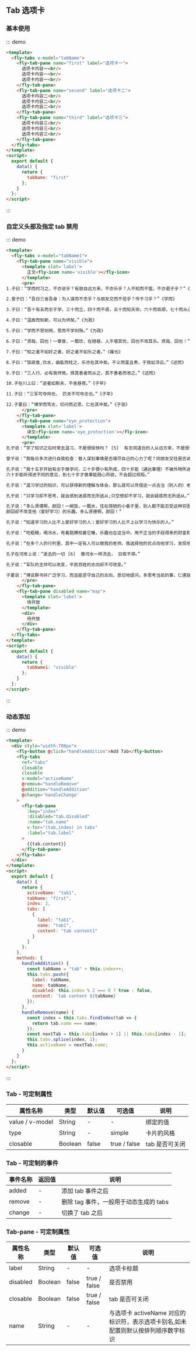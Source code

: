 <script>
  module.exports = {
        data(){
            return {
                activeName:'tab1',
                tabName:'first',
                tabName1:'visible',
                index:2,
                tabs:[{
                    label:'tab1',
                    name:'tab1',
                    content:'Tab Content1'
                }]
            }
        },
        methods:{
            handleAddition(){
                const tabName = 'tab'+ this.index++
                this.tabs.push({
                    label:tabName,
                    name:tabName,
                    // disabled:this.index % 2 === 0 ? true:false,
                    content:`Tab Content ${tabName}`
                })
                this.activeName = tabName
            },
            handleRemove(name){
                const index = this.tabs.findIndex((tab)=>{return tab.name === name})
                const nextTab = this.tabs[index+1]||this.tabs[index-1]
                this.tabs.splice(index,1)
                this.activeName = nextTab.name
            },
            handleChange(name){
              console.log(`Executing event of change and this value is ${name}`)
            }
        }
    }
</script>

## Tab 选项卡

### 基本使用

::: demo

```html
<template>
  <fly-tabs v-model="tabName">
    <fly-tab-pane name="first" label="选项卡一">
      选项卡内容一<br/>
      选项卡内容一<br/>
      选项卡内容一<br/>
    </fly-tab-pane>
    <fly-tab-pane name="second" label="选项卡二">
      选项卡内容二<br/>
      选项卡内容二<br/>
      选项卡内容二<br/>
    </fly-tab-pane>
    <fly-tab-pane name="third" label="选项卡三">
      选项卡内容三<br/>
      选项卡内容三<br/>
      选项卡内容三<br/>
    </fly-tab-pane>
  </fly-tabs>
</template>
<script>
  export default {
    data() {
      return {
        tabName: "first"
      };
    }
  };
</script>
```

:::

### 自定义头部及指定 tab 禁用

::: demo

```html
<template>
  <fly-tabs v-model="tabName1">
    <fly-tab-pane name="visible">
      <template slot='label'>
        正文<fly-icon name='visible'></fly-icon>
      </template>
      <pre>
1.子曰：“学而时习之，不亦说乎？有朋自远方来，不亦乐乎？人不知而不愠，不亦君子乎？”《学而》

2.曾子曰：“吾日三省吾身：为人谋而不忠乎？与朋友交而不信乎？传不习乎？”《学而》

3.子曰：“吾十有五而志于学，三十而立，四十而不惑，五十而知天命，六十而耳顺，七十而从心所欲，不逾矩。”《为政》

4.子曰：“温故而知新，可以为师矣。”《为政》

5.子曰：“学而不思则罔，思而不学则殆。”《为政》

6.子曰：“贤哉，回也！一箪食，一瓢饮，在陋巷，人不堪其忧，回也不改其乐。贤哉，回也！”《雍也》

7.子曰：“知之者不如好之者，好之者不如乐之者。”《雍也》

8.子曰：“饭疏食,饮水，曲肱而枕之，乐亦在其中矣。不义而富且贵，于我如浮云。”《述而》

9.子曰：“三人行，必有我师焉。择其善者而从之，其不善者而改之。”《述而》

10.子在川上曰：“逝者如斯夫，不舍昼夜。”《子罕》

11.子曰：“三军可夺帅也， 匹夫不可夺志也。”《子罕》

12.子夏曰：“博学而笃志，切问而近思，仁在其中矣。”《子张》
      </pre>
    </fly-tab-pane>
    <fly-tab-pane name="eye_protection">
      <template slot='label'>
        译文<fly-icon name='eye_protection'></fly-icon>
      </template>
      <pre>
孔子说：“学了知识之后时常去温习，不是很愉快吗？ [5]  有志同道合的人从远方来，不是很快乐吗？人家不了解我，我却不恼怒，不是有才德的人吗？”

曾子说：“我每日多次进行自我检查：替人谋划事情是否竭尽自己的心力了呢？同朋友交往是否诚实可信了呢？老师传授的知识是否复习了呢？”

孔子说：“我十五岁开始有志于做学问，三十岁便小有所成，四十岁能（通达事理）不被外物所迷惑，五十岁能知道上天的意旨，
六十岁能听得进不同的意见，到七十岁才做事能随心所欲，不会超过规矩。”

孔子说：“温习学过的知识，可以获得新的理解与体会，那么就可以凭借这一点去当（别人的）老师了。”

孔子说：“只学习却不思考，就会感到迷惑而无所适从;只空想却不学习，就会疑惑而无所适从。”

孔子说：“多么贤德啊，颜回！一碗饭，一瓢水，住在简陋的小巷子里，别人都不能忍受这种穷困清苦，
颜回却不改变他（爱好学习）的乐趣。多么贤德啊，颜回！”

孔子说：“知道学习的人比不上爱好学习的人；爱好学习的人比不上以学习为快乐的人。”

孔子说：“吃粗粮，喝冷水，弯着胳膊枕着它睡，乐趣也在这当中。用不正当的手段得来的财富和地位，对我来说就像天上的浮云一样。”

孔子说：“在多个人的行列里，其中一定有人可以做我的老师。我选择他的优点向他学习，发现他的缺点（如果自己也有）就对照着改正自己的缺点。”

孔子在河岸上说：“逝去的一切 [6]  像河水一样流去， 日夜不停。”

孔子说：“军队的主帅可以改变，平民百姓的志向却不可改变。”

子夏说：“博览群书并广泛学习，而且能坚守自己的志向，恳切地提问，多思考当前的事，仁德就在其中了。”
      </pre>
    </fly-tab-pane>
    <fly-tab-pane disabled name="map">
      <template slot='label'>
        待开放
      </template>
      <div>
        待开放
      </div>
    </fly-tab-pane>
  </fly-tabs>
</template>
<script>
  export default {
    data() {
      return {
        tabName1: "visible"
      };
    }
  };
</script>
```

:::

### 动态添加

::: demo

```html
<template>
  <div style="width:700px">
    <fly-button @click="handleAddition">Add Tab</fly-button>
    <fly-tabs
      ref="tabs"
      closable
      closable
      v-model="activeName"
      @remove="handleRemove"
      @addition="handleAddition"
      @change='handleChange'
    >
      <fly-tab-pane
        :key="index"
        :disabled="tab.disabled"
        :name="tab.name"
        v-for="(tab,index) in tabs"
        :label="tab.label"
      >
        {{tab.content}}
      </fly-tab-pane>
    </fly-tabs>
  </div>
</template>
<script>
  export default {
    data() {
      return {
        activeName: "tab1",
        tabName: "first",
        index: 2,
        tabs: [
          {
            label: "tab1",
            name: "tab1",
            content: "tab content1"
          }
        ]
      };
    },
    methods: {
      handleAddition() {
        const tabName = "tab" + this.index++;
        this.tabs.push({
          label: tabName,
          name: tabName,
          disabled: this.index % 2 === 0 ? true : false,
          content: `tab content ${tabName}`
        });
      },
      handleRemove(name) {
        const index = this.tabs.findIndex(tab => {
          return tab.name === name;
        });
        const nextTab = this.tabs[index + 1] || this.tabs[index - 1];
        this.tabs.splice(index, 1);
        this.activeName = nextTab.name;
      }
    }
  };
</script>
```

:::

### Tab - 可定制属性

| 属性名称        | 类型    | 默认值 | 可选值       | 说明           |
| --------------- | ------- | ------ | ------------ | -------------- |
| value / v-model | String  | -      | -            | 绑定的值       |
| type            | String  | -      | simple       | 卡片的风格     |
| closable        | Boolean | false  | true / false | tab 是否可关闭 |

### Tab - 可定制的事件

| 事件名称   | 返回值 | 说明                                   |
| ---------- | ------ | -------------------------------------- |
| added   | -      | 添加 tab 事件之后                      |
| remove  | -      | 删除 tag 事件，一般用于动态生成的 tabs |
| change | -      | 切换了 tab 之后                        |

### Tab-pane - 可定制属性

| 属性名称 | 类型    | 默认值 | 可选值       | 说明                                                                              |
| -------- | ------- | ------ | ------------ | --------------------------------------------------------------------------------- |
| label    | String  | -      | -            | 选项卡标题                                                                        |
| disabled | Boolean | false  | true / false | 是否禁用                                                                          |
| closable | Boolean | false  | true / false | tab 是否可关闭                                                                    |
| name     | String  | -      | -            | 与选项卡 activeName 对应的标识符，表示选项卡别名,如未配置则默认按排列顺序数字标识 |
